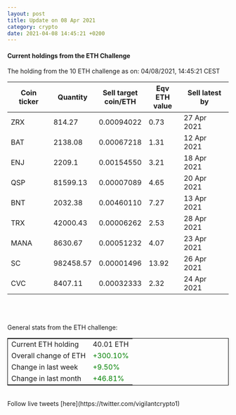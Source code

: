 ```yaml
---
layout: post
title: Update on 08 Apr 2021
category: crypto
date: 2021-04-08 14:45:21 +0200
---
```

<!-- Global site tag (gtag.js) - Google Analytics -->
<script async src="https://www.googletagmanager.com/gtag/js?id=UA-103831149-5"></script>
<script>
  window.dataLayer = window.dataLayer || [];
  function gtag(){dataLayer.push(arguments);}
  gtag('js', new Date());

  gtag('config', 'UA-103831149-5');
</script>


#### Current holdings from the ETH Challenge

The holding from the 10 ETH challenge as on: 04/08/2021, 14:45:21 CEST

|Coin ticker|Quantity|Sell target<br>coin/ETH|Eqv ETH<br>value|Sell latest by|
|-----------|--------|-----------|-----------|--------------|
ZRX|814.27|  0.00094022|0.73|27 Apr 2021|
BAT|2138.08|  0.00067218|1.31|12 Apr 2021|
ENJ|2209.1|  0.00154550|3.21|18 Apr 2021|
QSP|81599.13|  0.00007089|4.65|20 Apr 2021|
BNT|2032.38|  0.00460110|7.27|13 Apr 2021|
TRX|42000.43|  0.00006262|2.53|28 Apr 2021|
MANA|8630.67|  0.00051232|4.07|23 Apr 2021|
SC|982458.57|  0.00001496|13.92|26 Apr 2021|
CVC|8407.11|  0.00032333|2.32|24 Apr 2021|

<br>
<br>
<br>
General stats from the ETH challenge:

<table style="border:1px solid black;margin-left:auto;margin-right:auto;">
	<tbody>
	<tr>
		<td>Current ETH holding</td>
		<td>     40.01 ETH</td>
	</tr>
	<tr>
		<td>Overall change of ETH</td>
		<td><font color="green">+300.10%</font></td>
	</tr>
	<tr>
		<td>Change in last week</td>
		<td><font color="green">+9.50%</font></td>
	</tr>
	<tr>
		<td>Change in last month</td>
		<td><font color="green">+46.81%</font></td>
	</tr>
	</tbody>
</table>

<br>
Follow live tweets [here](https://twitter.com/vigilantcrypto1)
<br>
<br>